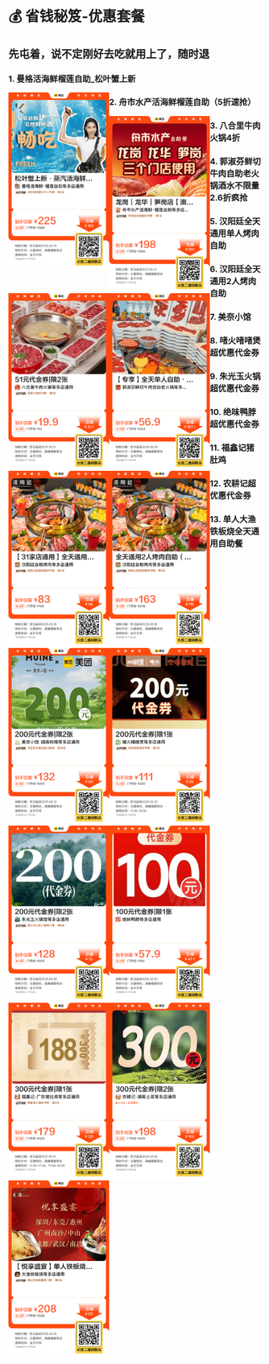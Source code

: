 # 💰 省钱秘笈-优惠套餐



## 先屯着，说不定刚好去吃就用上了，随时退



### 1. 曼格活海鲜榴莲自助_松叶蟹上新

<img src="./images/曼格活海鲜榴莲自助_松叶蟹上新.png" width=200 align="left">

### 2. 舟市水产活海鲜榴莲自助（5折速抢）

<img src="./images/舟市水产活海鲜榴莲自助.png" width=200 align="left">

### 3. 八合里牛肉火锅4折

<img src="./images/八合里牛肉火锅4折.png" width=200 align="left">

### 4. 郭淑芬鲜切牛肉自助老火锅酒水不限量2.6折疯抢

<img src="./images/郭淑芬鲜切牛肉自助老火锅酒水不限量2.6折疯抢.png" width=200 align="left">

### 5. 汉阳廷全天通用单人烤肉自助

<img src="./images/汉阳廷全天通用单人烤肉自助.png" width=200 align="left">

### 6. 汉阳廷全天通用2人烤肉自助

<img src="./images/汉阳廷全天通用2人烤肉自助.png" width=200 align="left">

### 7. 美奈小馆

<img src="./images/美奈小馆.png" width=200 align="left">

### 8. 啫火啫啫煲超优惠代金券

<img src="./images/啫火啫啫煲超优惠代金券.png" width=200 align="left">

### 9. 朱光玉火锅超优惠代金券

<img src="./images/朱光玉火锅超优惠代金券.png" width=200 align="left">

### 10. 绝味鸭脖超优惠代金券

<img src="./images/绝味鸭脖超优惠代金券.png" width=200 align="left">

### 11. 福鑫记猪肚鸡

<img src="./images/福鑫记猪肚鸡.png" width=200 align="left">

### 12. 农耕记超优惠代金券

<img src="./images/农耕记超优惠代金券.png" width=200 align="left">

### 13. 单人大渔铁板烧全天通用自助餐

<img src="./images/单人大渔铁板烧全天通用自助餐.png" width=200 align="left">